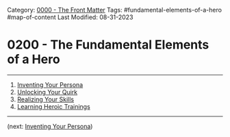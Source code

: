 Category: [0000 - The Front Matter](../0000%20-%20The%20Front%20Matter/0000%20-%20The%20Front%20Matter.md)
Tags: #fundamental-elements-of-a-hero #map-of-content 
Last Modified: 08-31-2023

# 0200 - The Fundamental Elements of a Hero

****

1. [Inventing Your Persona](Inventing%20Your%20Persona.md)
2. [Unlocking Your Quirk](Unlocking%20Your%20Quirk.md)
3. [Realizing Your Skills](Realizing%20Your%20Skills.md)
4. [Learning Heroic Trainings](Learning%20Heroic%20Trainings.md)

****

(next: [Inventing Your Persona](Inventing%20Your%20Persona.md))